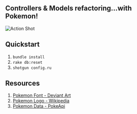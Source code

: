 ## Controllers & Models refactoring...with Pokemon!

![Action Shot](https://cloud.githubusercontent.com/assets/29429/2852860/7ab7ca10-d13c-11e3-9d0c-561c726625fe.png)

## Quickstart

1.  `bundle install`
1.  `rake db:reset`
1.  `shotgun config.ru`

## Resources

1. [Pokemon Font - Deviant Art](http://likeleen.deviantart.com/art/Pokemon-Font-315335566)
1. [Pokemon Logo - Wikipedia](http://en.wikipedia.org/wiki/Pok%C3%A9mon)
1. [Pokemon Data - PokeApi](http://pokeapi.co/)
